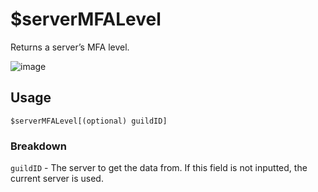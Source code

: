 # $serverMFALevel
Returns a server’s MFA level.

![image](https://user-images.githubusercontent.com/69215413/121907216-d8bb2b00-ccf9-11eb-93ff-bdb18d96d0df.png)

## Usage
```
$serverMFALevel[(optional) guildID]
```
 
### Breakdown
`guildID` - The server to get the data from. If this field is not inputted, the current server is used.
